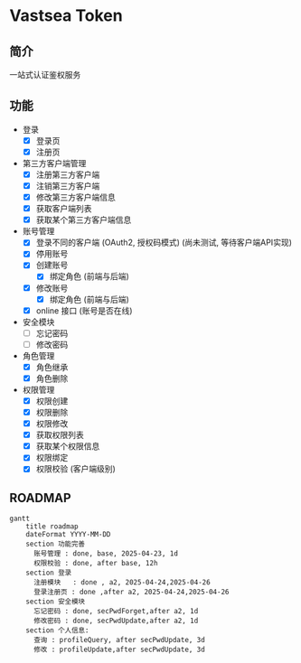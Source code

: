 # Vastsea Token

## 简介

一站式认证鉴权服务

## 功能

- 登录
  - [x] 登录页
  - [x] 注册页
- 第三方客户端管理
  - [x] 注册第三方客户端
  - [x] 注销第三方客户端
  - [x] 修改第三方客户端信息
  - [x] 获取客户端列表
  - [x] 获取某个第三方客户端信息
- 账号管理
  - [x] 登录不同的客户端 (OAuth2, 授权码模式) (尚未测试, 等待客户端API实现)
  - [x] 停用账号
  - [x] 创建账号
    - [x] 绑定角色 (前端与后端)
  - [x] 修改账号
    - [x] 绑定角色 (前端与后端)
  - [x] online 接口 (账号是否在线)
- 安全模块
  - [ ] 忘记密码
  - [ ] 修改密码
- 角色管理
  - [x] 角色继承
  - [x] 角色删除
- 权限管理
  - [x] 权限创建
  - [x] 权限删除
  - [x] 权限修改
  - [x] 获取权限列表
  - [x] 获取某个权限信息
  - [x] 权限绑定
  - [x] 权限校验 (客户端级别)

## ROADMAP

```mermaid
gantt
    title roadmap
    dateFormat YYYY-MM-DD
    section 功能完善
      账号管理 : done, base, 2025-04-23, 1d
      权限校验 : done, after base, 12h
    section 登录
      注册模块   : done , a2, 2025-04-24,2025-04-26
      登录注册页 : done ,after a2, 2025-04-24,2025-04-26
    section 安全模块
      忘记密码 : done, secPwdForget,after a2, 1d
      修改密码 : done, secPwdUpdate,after a2, 1d
    section 个人信息:
      查询 : profileQuery, after secPwdUpdate, 3d
      修改 : profileUpdate,after secPwdUpdate, 3d
```
